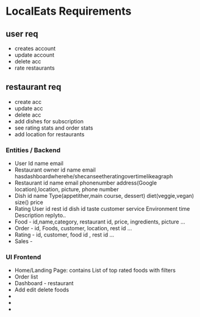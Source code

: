 # LocalEats Requirements
 ## user req        
  - creates account 
  - update account  
  - delete acc      
  - rate restaurants
 ## restaurant req
  - create acc  
  - update acc  
  - delete acc  
  - add dishes for subscription     
  - see rating stats and order stats
  - add location for restaurants    

### Entities / Backend
 - User Id name email 
 - Restaurant owner id name email  hasdashboardwherehe/shecanseetheratingovertimelikeagraph   
 - Restaurant id name email phonenumber address(Google location),location, picture, phone number                          
 - Dish id name Type(appetither,main course, dessert) diet(veggie,vegan) size() price         
 - Rating  User id rest id dish id taste customer service Environment time Description replyto.. 
 - Food - id,name,category, restaurant id, price, ingredients, picture ...                                   
 - Order - id, Foods, customer, location, rest id ...                               
 - Rating - id, customer, food id , rest id ...                                      
 - Sales - 
                                                                       

### UI Frontend
 - Home/Landing Page: contains List of top rated foods with filters 
 - Order list            
 - Dashboard - restaurant
 - Add edit delete foods 
 - 
 - 
 - 
    
 
